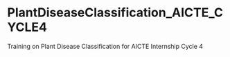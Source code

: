 # PlantDiseaseClassification_AICTE_CYCLE4
Training on Plant Disease Classification for AICTE Internship Cycle 4
